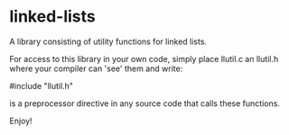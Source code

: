 # linked-lists
A library consisting of utility functions for linked lists.

For access to this library in your own code, simply place llutil.c an llutil.h where your compiler can 'see' them and write:

#include "llutil.h"

is a preprocessor directive in any source code that calls these functions.

Enjoy!
